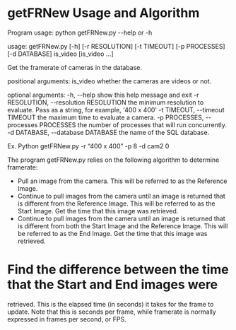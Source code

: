 # getFRNew Usage and Algorithm

Program usage: python getFRNew.py --help or -h

usage: getFRNew.py [-h] [-r RESOLUTION] [-t TIMEOUT] [-p PROCESSES]
                   [-d DATABASE]
                   is_video [is_video ...]

Get the framerate of cameras in the database.

positional arguments:
  is_video              whether the cameras are videos or not.

optional arguments:
  -h, --help            show this help message and exit
  -r RESOLUTION, --resolution RESOLUTION
                        the minimum resolution to evaluate. Pass as a string,
                        for example, '400 x 400'
  -t TIMEOUT, --timeout TIMEOUT
                        the maximum time to evaluate a camera.
  -p PROCESSES, --processes PROCESSES
                        the number of processes that will run concurrently.
  -d DATABASE, --database DATABASE
                        the name of the SQL database.

Ex. Python getFRNew.py -r “400 x 400” -p 8 -d cam2 0


The program getFRNew.py relies on the following algorithm to determine
framerate:

* Pull an image from the camera. This will be referred to as the Reference
Image.
* Continue to pull images from the camera until an image is returned that is
different from the Reference Image. This will be referred to as the Start
Image. Get the time that this image was retrieved.
* Continue to pull images from the camera until an image is returned that is
different from both the Start Image and the Reference Image. This will be
referred to as the End Image. Get the time that this image was retrieved.
# Find the difference between the time that the Start and End images were
retrieved. This is the elapsed time (in seconds) it takes for the frame to
update. Note that this is seconds per frame, while framerate is normally
expressed in frames per second, or FPS.

